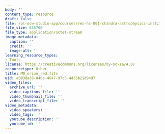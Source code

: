 ```yaml
---
body: ''
content_type: resource
draft: false
file: /ol-ocw-studio-app/courses/res-hs-001-chandra-astrophysics-institute/mo_orion_red.fits
file_size: 655760
file_type: application/octet-stream
image_metadata:
  caption: ''
  credit: ''
  image-alt: ''
learning_resource_types:
- Tools
license: https://creativecommons.org/licenses/by-nc-sa/4.0/
resourcetype: Other
title: MO_orion_red.fits
uid: a083da38-046c-4647-97c5-4435b21d9497
video_files:
  archive_url: ''
  video_captions_file: ''
  video_thumbnail_file: ''
  video_transcript_file: ''
video_metadata:
  video_speakers: ''
  video_tags: ''
  youtube_description: ''
  youtube_id: ''
---
```

